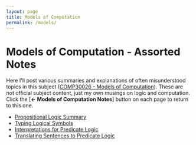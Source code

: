 ```yaml
---
layout: page
title: Models of Computation
permalink: /models/
---
```


# Models of Computation - Assorted Notes

Here I'll post various summaries and explanations of often misunderstood topics in this subject ([COMP30026 - Models of Computation](https://handbook.unimelb.edu.au/2020/subjects/comp30026)). These are not official subject content, just my own musings on logic and computation. Click the [**← Models of Computation Notes**] button on each page to return to this one.

* [Propositional Logic Summary](/models/prop_logic_summary)
* [Typing Logical Symbols](/models/typing_logical_symbols)
* [Interpretations for Predicate Logic](/models/pred-logic-interpretations)
* [Translating Sentences to Predicate Logic](/models/pred-logic-translation)
